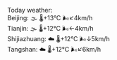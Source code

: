 Today weather:  
Beijing: 🌫  🌡️+13°C 🌬️↙4km/h  
Tianjin: 🌫  🌡️+12°C 🌬️←4km/h  
Shijiazhuang: ☁️   🌡️+12°C 🌬️↓5km/h  
Tangshan: ☁️   🌡️+12°C 🌬️↙6km/h  
